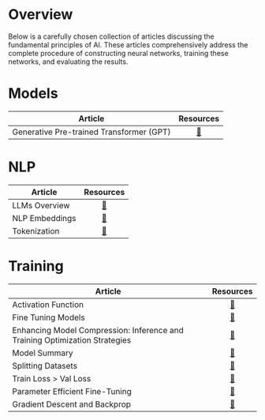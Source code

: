 # Overview 


Below is a carefully chosen collection of articles discussing the fundamental principles of AI. These articles comprehensively address the complete procedure of constructing neural networks, training these networks, and evaluating the results.

# Models 

| Article | Resources |
| -------- | :---------: |
| Generative Pre-trained Transformer (GPT) | [🔗](https://github.com/ghimiresunil/LLM-PowerHouse-A-Curated-Guide-for-Large-Language-Models-with-Custom-Training-and-Inferencing/tree/main/Articles/Models/Generative%20Pre-trained%20Transformer%20(GPT))|

# NLP 

| Article | Resources |
| -------- | :---------: |
| LLMs Overview | [🔗](https://github.com/ghimiresunil/LLM-PowerHouse-A-Curated-Guide-for-Large-Language-Models-with-Custom-Training-and-Inferencing/tree/main/Articles/NLP/LLMs%20Overview)|
| NLP Embeddings | [🔗](https://github.com/ghimiresunil/LLM-PowerHouse-A-Curated-Guide-for-Large-Language-Models-with-Custom-Training-and-Inferencing/tree/main/Articles/NLP/NLP%20Embeddings)|
| Tokenization | [🔗](https://github.com/ghimiresunil/LLM-PowerHouse-A-Curated-Guide-for-Large-Language-Models-with-Custom-Training-and-Inferencing/tree/articles/Articles/NLP/Tokenization)|
 
# Training 

| Article | Resources |
| -------- | :---------: |
| Activation Function |  [🔗](https://github.com/ghimiresunil/LLM-PowerHouse-A-Curated-Guide-for-Large-Language-Models-with-Custom-Training-and-Inferencing/tree/articles/Articles/Training/Activation%20Function)|
| Fine Tuning Models | [🔗](https://github.com/ghimiresunil/LLM-PowerHouse-A-Curated-Guide-for-Large-Language-Models-with-Custom-Training-and-Inferencing/tree/main/Articles/Training/Fine%20Tuning%20Models)|
| Enhancing Model Compression: Inference and Training Optimization Strategies | [🔗](https://github.com/ghimiresunil/LLM-PowerHouse-A-Curated-Guide-for-Large-Language-Models-with-Custom-Training-and-Inferencing/tree/main/Articles/Training/Model%20Compression)|
| Model Summary | [🔗](https://github.com/ghimiresunil/LLM-PowerHouse-A-Curated-Guide-for-Large-Language-Models-with-Custom-Training-and-Inferencing/tree/articles/Articles/Training/Model%20Summary)|
| Splitting Datasets | [🔗](https://github.com/ghimiresunil/LLM-PowerHouse-A-Curated-Guide-for-Large-Language-Models-with-Custom-Training-and-Inferencing/tree/articles/Articles/Training/Splitting%20Datasets)|
| Train Loss > Val Loss | [🔗](https://github.com/ghimiresunil/LLM-PowerHouse-A-Curated-Guide-for-Large-Language-Models-with-Custom-Training-and-Inferencing/tree/articles/Articles/Training/Train%20Loss%20%3E%20Val%20Loss)|
| Parameter Efficient Fine-Tuning | [🔗](https://github.com/ghimiresunil/LLM-PowerHouse-A-Curated-Guide-for-Large-Language-Models-with-Custom-Training-and-Inferencing/tree/articles/Articles/Training/Parameter%20Efficient%20Fine-Tuning) |
| Gradient Descent and Backprop | [🔗](https://github.com/ghimiresunil/LLM-PowerHouse-A-Curated-Guide-for-Large-Language-Models-with-Custom-Training-and-Inferencing/tree/articles/Articles/Training/Gradient%20Descent%20and%20Backprop) |

